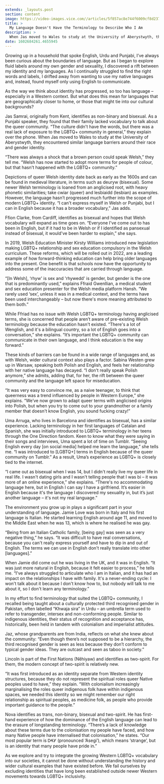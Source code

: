```yaml
--- 
extends: _layouts.post 
section: content 
image: https://video-images.vice.com//articles/5f857ac8e744f6009cf8d237/lede/1602583293962-lgbt.jpeg?image-resize-opts=Y3JvcD0wLjk5NjY3NjIzMjYzMTI4ODl4dzoxeGg7Y2VudGVyLGNlbnRlciZyZXNpemU9MTIwMDoqJnJlc2l6ZT0xMjAwOio 
title: > 
  My Language Doesn't Have the Terminology to Describe Who I Am 
description: > 
  When Jas moved to Wales to study at the University of Aberystwyth, they encountered similar language barriers around their race and gender identity.Some newer Welsh terminology is loaned from an anglicised root, with heavy phonetic similarities; take cwiar (queer) and lesbiaidd (lesbian) as examples.However, the language hasn’t progressed much further into the scope of modern LGBTQ+ identity.Lacking terminology in her first languages of Catalan and Spanish, she was initially introduced to LGBTQ+ terminology in her teens through the One Direction fandom.He has first-hand experience of how the dominance of the English language can lead to the erasure of longstanding terminology. 
date: 1602684261.4655945 
--- 
```

Growing up in a household that spoke English, Urdu and Punjabi, I’ve always been curious about the boundaries of language. But as I began to explore fluid labels around my own gender and sexuality, I discovered a rift between my identity and my languages. As I continually struggled to find the right words and labels, I drifted away from wanting to use my native languages and, instead, found myself only using English to communicate.

As the way we think about identity has progressed, so too has language – especially in a Western context. But what does this mean for languages that are geographically closer to home, or those that might tie into our cultural backgrounds?

Jas Samrai, originally from Kent, identifies as non-binary and bisexual. As a Punjabi speaker, they found that their family lacked vocabulary to talk about the queer community. “The culture didn't have the words, but there was a real lack of exposure to the LGBTQ+ community in general,” they explain over the phone. When Jas moved to Wales to study at the University of Aberystwyth, they encountered similar language barriers around their race and gender identity.

“There was always a shock that a brown person could speak Welsh,” they tell me. “Welsh has now started to adopt more terms for people of colour, but that hasn't happened with the LGBTQ+ community.”

Depictions of queer Welsh identity date back as early as the 1600s and can be found in medieval literature, in terms such as deuryw (bisexual). Some newer Welsh terminology is loaned from an anglicised root, with heavy phonetic similarities; take cwiar (queer) and lesbiaidd (lesbian) as examples. However, the language hasn’t progressed much further into the scope of modern LGBTQ+ identity. “I can't express myself in Welsh or Punjabi, but I can in English because it has a broader vocabulary,” Jas adds.

Ffion Clarke, from Cardiff, identifies as bisexual and hopes that Welsh vocabulary will expand as time goes on. “Everyone I've come out to has been in English, but if it had to be in Welsh or if I identified as pansexual instead of bisexual, it would've been harder to explain,” she says.

In 2019, Welsh Education Minister Kirsty Williams introduced new legislation making LGBTQ+ relationship and sex education compulsory in the Welsh curriculum. These reforms, which will be rolled out in 2022, are a leading example of how forward-thinking education can help bring older languages into the present. One benefit is that schools now have the opportunity to address some of the inaccuracies that are carried through language.

“[In Welsh], ‘rhyw' is sex and 'rhywedd' is gender, but gender is the one that is predominantly used,” explains Ffraid Gwenllian, a medical student and sex education presenter for the Welsh media platform Hansh. “We rarely used ‘sex’, unless it was in a medical context, and the terms have been used interchangeably – but now there's more meaning attributed to them both.”

While Ffriad has no issue with Welsh LGBTQ+ terminology having anglicised terms, she is concerned that people aren’t aware of pre-existing Welsh terminology because the education hasn't existed. “There's a lot of Wenglish, and it's a bilingual country, so a lot of English goes into a conversation,” she explains. “It’s important the LGBTQ+ community can communicate in their own language, and I think education is the way forward.”

These kinds of barriers can be found in a wide range of languages and, as with Welsh, wider cultural context also plays a factor. Sabina Westen grew up in Warsaw, speaking both Polish and English, and feels her relationship with her native language has decayed. “I don't really speak Polish anymore,” she admits, adding that, for her, the rift between the queer community and the language left space for miseducation.

“It was very easy to convince me, as a naive teenager, to think that queerness was a trend influenced by people in Western Europe,” she explains. “We’ve now grown to adapt queer terms with anglicised origins into Polish, but when you try to come out to your grandmother or a family member that doesn't know English, you sound fucking crazy!”

Uma Arruga, who lives in Barcelona and identifies as bisexual, has a similar experience. Lacking terminology in her first languages of Catalan and Spanish, she was initially introduced to LGBTQ+ terminology in her teens through the One Direction fandom. Keen to know what they were saying in their songs and interviews, Uma spent a lot of time on Tumblr. “Seeing English every day [on social media] helped me learn the language,” she tells me. “I was introduced to [LGBTQ+] terms in English because of the queer community on Tumblr.” As a result, Uma’s experience as LGBTQ+ is closely tied to the internet.

“I came out as bisexual when I was 14, but I didn't really live my queer life in real life. I wasn't dating girls and I wasn't telling people that I was bi – it was more of an online experience,” she explains. “There's no accommodating language here, but in English I can say I have a girlfriend. It’s easier in English because it's the language I discovered my sexuality in, but it’s just another language – it's not my real language.”

The environment you grow up in plays a significant part in your understanding of language. Jamie Love was born in Italy and his first language is Italian. He started learning English around age 11, and moved to the Middle East when he was 13, which is where he realised he was gay.

“Being from an Italian Catholic family, [being gay] was seen as a very negative thing,” he says. “It was difficult to have real conversations, because you can't really express yourself and have to dip in and out of English. The terms we can use in English don't really translate into other [languages].”

When Jamie did come out he was living in the UK, and it was in English. “It was just more natural in English, because it felt easier to process,” he tells me. “I've always struggled to articulate who I am in Italian, and it has had an impact on the relationships I have with family. It's a never-ending cycle: I won't talk about it because I don't know how to, but nobody will talk to me about it, so I don't learn any terminology.”

In my effort to find terminology that suited the LGBTQ+ community, I recalled being taught about a culturally protected third recognised gender in Pakistan, often labelled “Khwaja sira” in Urdu – an umbrella term used to refer to transgender, intersex and non-conforming people. Similar to indigenous identities, their status of recognition and acceptance has, historically, been held in tandem with colonialism and imperialist attitudes.

Jaz, whose grandparents are from India, reflects on what she knew about the community: “Even though there’s not supposed to be a hierarchy, the third recognised gender is seen as less because they don’t conform to typical gender ideas. They are outcast and seen as taboo in society.”

Lincoln is part of the First Nations (Nêhiyaw) and identifies as two-spirit. For them, the modern concept of two-spirit is relatively new.

“It was first introduced as an identity separate from Western identity structures, because they do not represent the spiritual roles queer Native peoples used to have,” they explain. “With colonialism increasingly marginalising the roles queer indigenous folk have within indigenous spaces, we needed this identity so we might remember our right relationship as spiritual peoples, as medicine folk, as people who provide important guidance to the people.”

Nova identifies as trans, non-binary, bisexual and two-spirit. He has first-hand experience of how the dominance of the English language can lead to the erasure of longstanding terminology. “There’s a lack of knowledge about these terms due to the colonisation my people have faced, and how many Native people have internalised that colonisation,” he states. “Our most popular term is ᎠᏎᎩ (pronounced ‘Asegi’), which means ‘strange’, but is an identity that many people have pride in.”

As we explore and try to integrate the growing Western LGBTQ+ vocabulary into our societies, it cannot be done without understanding the history and wider cultural examples that have existed before. We fail ourselves by excluding identities that have long been established outside newer Western movements towards LGBTQ+ inclusivity.